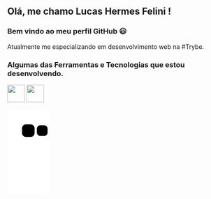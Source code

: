 ## Olá, me chamo Lucas Hermes Felini ! 
### Bem vindo ao meu perfil GitHub :smiley:

Atualmente me especializando em desenvolvimento web na #Trybe.

### Algumas das Ferramentas e Tecnologias que estou desenvolvendo.

<img src="https://cdn.jsdelivr.net/gh/devicons/devicon/icons/java/java-original.svg" width="40" height="40"/> <img src="https://cdn.jsdelivr.net/gh/devicons/devicon/icons/linux/linux-original.svg" width="40" height="40"/>

<link rel="stylesheet" href="https://cdn.jsdelivr.net/gh/devicons/devicon@v2.15.1/devicon.min.css">


![Snake animation](https://github.com/LucasFelini/LucasFelini/blob/output/github-contribution-grid-snake.svg)
